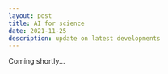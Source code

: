 ```yaml
---
layout: post
title: AI for science 
date: 2021-11-25
description: update on latest developments
---
```



Coming shortly...